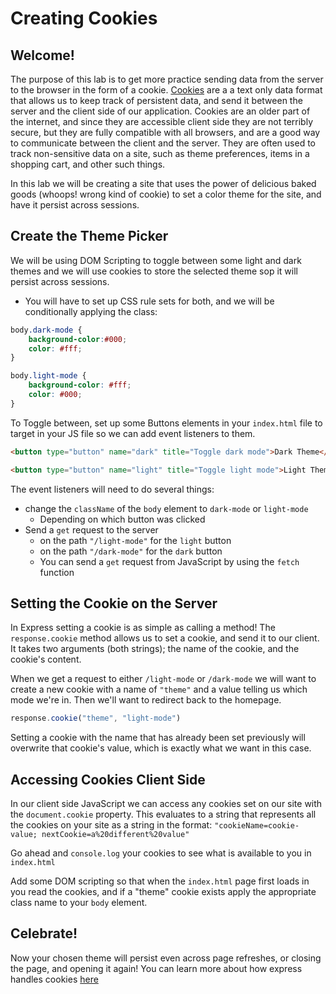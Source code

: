 # Creating Cookies

## Welcome!

The purpose of this lab is to get more practice sending data from the server to the browser in the form of a cookie. [Cookies](https://developer.mozilla.org/en-US/docs/Web/HTTP/Cookies) are a a text only data format that allows us to keep track of persistent data, and send it between the server and the client side of our application. Cookies are an older part of the internet, and since they are accessible client side they are not terribly secure, but they are fully compatible with all browsers, and are a good way to communicate between the client and the server. They are often used to track non-sensitive data on a site, such as theme preferences, items in a shopping cart, and other such things.

In this lab we will be creating a site that uses the power of delicious baked goods (whoops! wrong kind of cookie) to set a color theme for the site, and have it persist across sessions.


## Create the Theme Picker

We will be using DOM Scripting to toggle between some light and dark themes and we will use cookies to store the selected theme sop it will persist across sessions.

- You will have to set up CSS rule sets for both, and we will be conditionally applying the class:

```css
body.dark-mode {
    background-color:#000;
    color: #fff;
}

body.light-mode {
    background-color: #fff;
    color: #000;
}
```

To Toggle between, set up some Buttons elements in your `index.html` file to target in your JS file so we can add event listeners to them.

```html
<button type="button" name="dark" title="Toggle dark mode">Dark Theme</button>
```

```html
<button type="button" name="light" title="Toggle light mode">Light Theme</button>
```

The event listeners will need to do several things:

- change the `className` of the `body` element to `dark-mode` or `light-mode`
    - Depending on which button was clicked
- Send a `get` request to the server
    - on the path `"/light-mode"` for the `light` button
    - on the path `"/dark-mode"` for the `dark` button
    - You can send a `get` request from JavaScript by using the `fetch` function

## Setting the Cookie on the Server

In Express setting a cookie is as simple as calling a method! The `response.cookie` method allows us to set a cookie, and send it to our client. It takes two arguments (both strings); the name of the cookie, and the cookie's content.

When we get a request to either `/light-mode` or `/dark-mode` we will want to create a new cookie with a name of `"theme"` and a value telling us which mode we're in. Then we'll want to redirect back to the homepage.

```js
response.cookie("theme", "light-mode")
```

Setting a cookie with the name that has already been set previously will overwrite that cookie's value, which is exactly what we want in this case.

## Accessing Cookies Client Side

In our client side JavaScript we can access any cookies set on our site with the `document.cookie` property. This evaluates to a string that represents all the cookies on your site as a string in the format: `"cookieName=cookie-value; nextCookie=a%20different%20value"`

Go ahead and `console.log` your cookies to see what is available to you in `index.html`

Add some DOM scripting so that when the `index.html` page first loads in you read the cookies, and if a "theme" cookie exists apply the appropriate class name to your `body` element.

## Celebrate!

Now your chosen theme will persist even across page refreshes, or closing the page, and opening it again! You can learn more about how express handles cookies [here](https://expressjs.com/en/api.html#res.cookie)